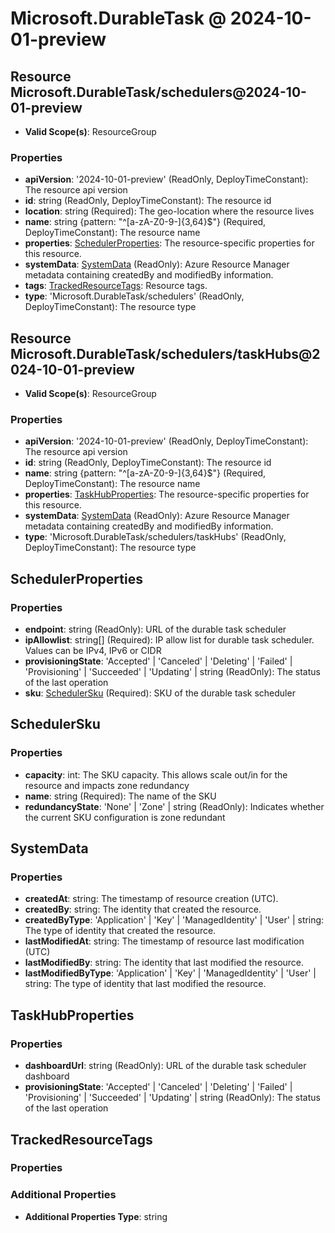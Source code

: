 # Microsoft.DurableTask @ 2024-10-01-preview

## Resource Microsoft.DurableTask/schedulers@2024-10-01-preview
* **Valid Scope(s)**: ResourceGroup
### Properties
* **apiVersion**: '2024-10-01-preview' (ReadOnly, DeployTimeConstant): The resource api version
* **id**: string (ReadOnly, DeployTimeConstant): The resource id
* **location**: string (Required): The geo-location where the resource lives
* **name**: string {pattern: "^[a-zA-Z0-9-]{3,64}$"} (Required, DeployTimeConstant): The resource name
* **properties**: [SchedulerProperties](#schedulerproperties): The resource-specific properties for this resource.
* **systemData**: [SystemData](#systemdata) (ReadOnly): Azure Resource Manager metadata containing createdBy and modifiedBy information.
* **tags**: [TrackedResourceTags](#trackedresourcetags): Resource tags.
* **type**: 'Microsoft.DurableTask/schedulers' (ReadOnly, DeployTimeConstant): The resource type

## Resource Microsoft.DurableTask/schedulers/taskHubs@2024-10-01-preview
* **Valid Scope(s)**: ResourceGroup
### Properties
* **apiVersion**: '2024-10-01-preview' (ReadOnly, DeployTimeConstant): The resource api version
* **id**: string (ReadOnly, DeployTimeConstant): The resource id
* **name**: string {pattern: "^[a-zA-Z0-9-]{3,64}$"} (Required, DeployTimeConstant): The resource name
* **properties**: [TaskHubProperties](#taskhubproperties): The resource-specific properties for this resource.
* **systemData**: [SystemData](#systemdata) (ReadOnly): Azure Resource Manager metadata containing createdBy and modifiedBy information.
* **type**: 'Microsoft.DurableTask/schedulers/taskHubs' (ReadOnly, DeployTimeConstant): The resource type

## SchedulerProperties
### Properties
* **endpoint**: string (ReadOnly): URL of the durable task scheduler
* **ipAllowlist**: string[] (Required): IP allow list for durable task scheduler. Values can be IPv4, IPv6 or CIDR
* **provisioningState**: 'Accepted' | 'Canceled' | 'Deleting' | 'Failed' | 'Provisioning' | 'Succeeded' | 'Updating' | string (ReadOnly): The status of the last operation
* **sku**: [SchedulerSku](#schedulersku) (Required): SKU of the durable task scheduler

## SchedulerSku
### Properties
* **capacity**: int: The SKU capacity. This allows scale out/in for the resource and impacts zone redundancy
* **name**: string (Required): The name of the SKU
* **redundancyState**: 'None' | 'Zone' | string (ReadOnly): Indicates whether the current SKU configuration is zone redundant

## SystemData
### Properties
* **createdAt**: string: The timestamp of resource creation (UTC).
* **createdBy**: string: The identity that created the resource.
* **createdByType**: 'Application' | 'Key' | 'ManagedIdentity' | 'User' | string: The type of identity that created the resource.
* **lastModifiedAt**: string: The timestamp of resource last modification (UTC)
* **lastModifiedBy**: string: The identity that last modified the resource.
* **lastModifiedByType**: 'Application' | 'Key' | 'ManagedIdentity' | 'User' | string: The type of identity that last modified the resource.

## TaskHubProperties
### Properties
* **dashboardUrl**: string (ReadOnly): URL of the durable task scheduler dashboard
* **provisioningState**: 'Accepted' | 'Canceled' | 'Deleting' | 'Failed' | 'Provisioning' | 'Succeeded' | 'Updating' | string (ReadOnly): The status of the last operation

## TrackedResourceTags
### Properties
### Additional Properties
* **Additional Properties Type**: string

